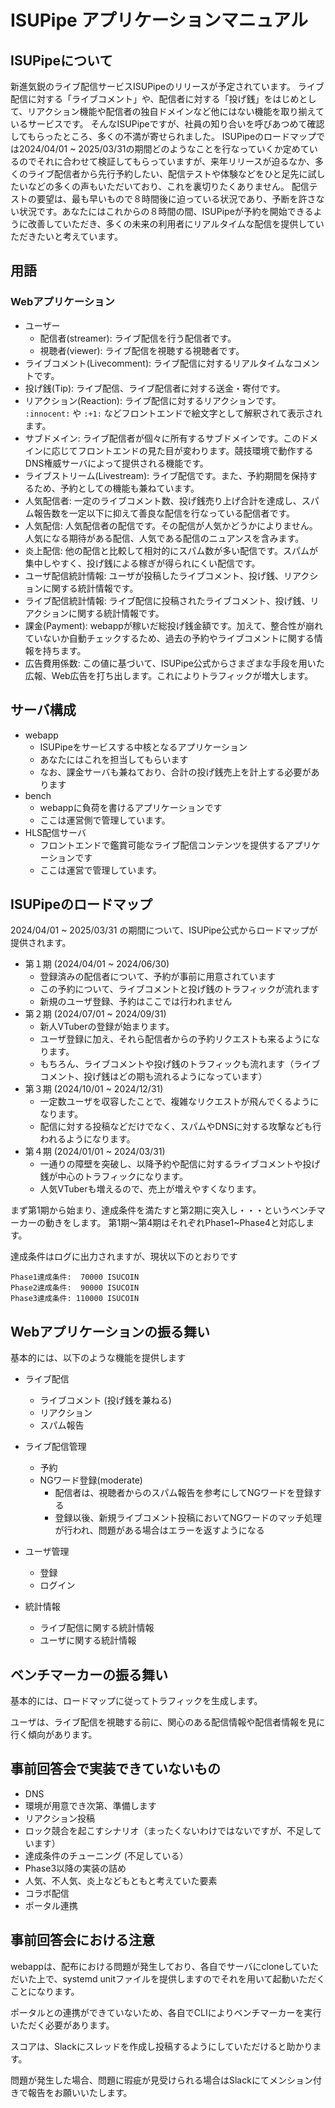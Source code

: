 
# ISUPipe アプリケーションマニュアル


## ISUPipeについて

新進気鋭のライブ配信サービスISUPipeのリリースが予定されています。
ライブ配信に対する「ライブコメント」や、配信者に対する「投げ銭」をはじめとして、リアクション機能や配信者の独自ドメインなど他にはない機能を取り揃えているサービスです。
そんなISUPipeですが、社員の知り合いを呼びあつめて確認してもらったところ、多くの不満が寄せられました。
ISUPipeのロードマップでは2024/04/01 ~ 2025/03/31の期間どのようなことを行なっていくか定めているのでそれに合わせて検証してもらっていますが、来年リリースが迫るなか、多くのライブ配信者から先行予約したい、配信テストや体験などをひと足先に試したいなどの多くの声もいただいており、これを裏切りたくありません。
配信テストの要望は、最も早いもので８時間後に迫っている状況であり、予断を許さない状況です。あなたにはこれからの８時間の間、ISUPipeが予約を開始できるように改善していただき、多くの未来の利用者にリアルタイムな配信を提供していただきたいと考えています。

## 用語

### Webアプリケーション

* ユーザー
  * 配信者(streamer): ライブ配信を行う配信者です。
  * 視聴者(viewer): ライブ配信を視聴する視聴者です。
* ライブコメント(Livecomment): ライブ配信に対するリアルタイムなコメントです。
* 投げ銭(Tip): ライブ配信、ライブ配信者に対する送金・寄付です。
* リアクション(Reaction): ライブ配信に対するリアクションです。 `:innocent:` や `:+1:` などフロントエンドで絵文字として解釈されて表示されます。
* サブドメイン: ライブ配信者が個々に所有するサブドメインです。このドメインに応じてフロントエンドの見た目が変わります。競技環境で動作するDNS権威サーバによって提供される機能です。
* ライブストリーム(Livestream): ライブ配信です。また、予約期間を保持するため、予約としての機能も兼ねています。
* 人気配信者: 一定のライブコメント数、投げ銭売り上げ合計を達成し、スパム報告数を一定以下に抑えて善良な配信を行なっている配信者です。
* 人気配信: 人気配信者の配信です。その配信が人気かどうかによりません。人気になる期待がある配信、人気である配信のニュアンスを含みます。
* 炎上配信: 他の配信と比較して相対的にスパム数が多い配信です。スパムが集中しやすく、投げ銭による稼ぎが得られにくい配信です。
* ユーザ配信統計情報: ユーザが投稿したライブコメント、投げ銭、リアクションに関する統計情報です。
* ライブ配信統計情報: ライブ配信に投稿されたライブコメント、投げ銭、リアクションに関する統計情報です。
* 課金(Payment): webappが稼いだ総投げ銭金額です。加えて、整合性が崩れていないか自動チェックするため、過去の予約やライブコメントに関する情報を持ちます。
* 広告費用係数: この値に基づいて、ISUPipe公式からさまざまな手段を用いた広報、Web広告を打ち出します。これによりトラフィックが増大します。

## サーバ構成

* webapp
  * ISUPipeをサービスする中核となるアプリケーション
  * あなたにはこれを担当してもらいます
  * なお、課金サーバも兼ねており、合計の投げ銭売上を計上する必要があります
* bench
  * webappに負荷を書けるアプリケーションです
  * ここは運営側で管理しています。
* HLS配信サーバ
  * フロントエンドで鑑賞可能なライブ配信コンテンツを提供するアプリケーションです
  * ここは運営で管理しています。


## ISUPipeのロードマップ

2024/04/01 ~ 2025/03/31 の期間について、ISUPipe公式からロードマップが提供されます。

* 第１期 (2024/04/01 ~ 2024/06/30)
   * 登録済みの配信者について、予約が事前に用意されています
   * この予約について、ライブコメントと投げ銭のトラフィックが流れます
   * 新規のユーザ登録、予約はここでは行われません
* 第２期 (2024/07/01 ~ 2024/09/31)
   * 新人VTuberの登録が始まります。
   * ユーザ登録に加え、それら配信者からの予約リクエストも来るようになります。
   * もちろん、ライブコメントや投げ銭のトラフィックも流れます（ライブコメント、投げ銭はどの期も流れるようになっています）
* 第３期 (2024/10/01 ~ 2024/12/31)
   * 一定数ユーザを収容したことで、複雑なリクエストが飛んでくるようになります。
   * 配信に対する投稿などだけでなく、スパムやDNSに対する攻撃なども行われるようになります。
* 第４期 (2024/01/01 ~ 2024/03/31)
   * 一通りの障壁を突破し、以降予約や配信に対するライブコメントや投げ銭が中心のトラフィックになります。
   * 人気VTuberも増えるので、売上が増えやすくなります。

まず第1期から始まり、達成条件を満たすと第2期に突入し・・・というベンチマーカーの動きをします。
第1期〜第4期はそれぞれPhase1~Phase4と対応します。

達成条件はログに出力されますが、現状以下のとおりです

```
Phase1達成条件:  70000 ISUCOIN
Phase2達成条件:  90000 ISUCOIN
Phase3達成条件: 110000 ISUCOIN
```

## Webアプリケーションの振る舞い

基本的には、以下のような機能を提供します

* ライブ配信
  * ライブコメント (投げ銭を兼ねる)
  * リアクション
  * スパム報告

* ライブ配信管理
  * 予約
  * NGワード登録(moderate)
    * 配信者は、視聴者からのスパム報告を参考にしてNGワードを登録する
    * 登録以後、新規ライブコメント投稿においてNGワードのマッチ処理が行われ、問題がある場合はエラーを返すようになる
   
* ユーザ管理
  * 登録
  * ログイン

* 統計情報
  * ライブ配信に関する統計情報
  * ユーザに関する統計情報

## ベンチマーカーの振る舞い

基本的には、ロードマップに従ってトラフィックを生成します。

ユーザは、ライブ配信を視聴する前に、関心のある配信情報や配信者情報を見に行く傾向があります。

## 事前回答会で実装できていないもの

* DNS
 * 環境が用意でき次第、準備します
* リアクション投稿
* ロック競合を起こすシナリオ（まったくないわけではないですが、不足しています）
* 達成条件のチューニング (不足している）
* Phase3以降の実装の詰め
* 人気、不人気、炎上などもともと考えていた要素
* コラボ配信
* ポータル連携

## 事前回答会における注意

webappは、配布における問題が発生しており、各自でサーバにcloneしていただいた上で、systemd unitファイルを提供しますのでそれを用いて起動いただくことになります。

ポータルとの連携ができていないため、各自でCLIによりベンチマーカーを実行いただく必要があります。

スコアは、Slackにスレッドを作成し投稿するようにしていただけると助かります。

問題が発生した場合、問題に瑕疵が見受けられる場合はSlackにてメンション付きで報告をお願いいたします。

